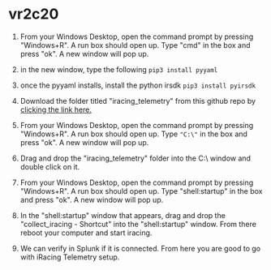 # vr2c20

1) From your Windows Desktop, open the command prompt by pressing "Windows+R". A run box should open up. Type "cmd" in the box and press "ok". A new window will pop up.

2) in the new window, type the following 
   ```pip3 install pyyaml```

3) once the pyyaml installs, install the python irsdk
   ```pip3 install pyirsdk```

4) Download the folder titled "iracing_telemetry" from this github repo by <a href="https://github.com/hiimkyle/vr2c20/raw/master/iracing_telemetry.zip">clicking the link here.</a>

5) From your Windows Desktop, open the command prompt by pressing "Windows+R". A run box should open up. Type ```"C:\"``` in the box and press "ok". A new window will pop up.

6) Drag and drop the "iracing_telemetry" folder into the C:\ window and double click on it.

7) From your Windows Desktop, open the command prompt by pressing "Windows+R". A run box should open up. Type "shell:startup" in the box and press "ok". A new window will pop up.

8) In the "shell:startup" window that appears, drag and drop the "collect_iracing - Shortcut" into the "shell:startup" window. From there reboot your computer and start iracing.

9) We can verify in Splunk if it is connected. From here you are good to go with iRacing Telemetry setup.

